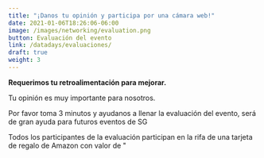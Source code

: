 ```yaml
---
title: "¡Danos tu opinión y participa por una cámara web!"
date: 2021-01-06T18:26:06-06:00
image: /images/networking/evaluation.png
button: Evaluación del evento
link: /datadays/evaluaciones/
draft: true
weight: 3
---
```


**Requerimos tu retroalimentación para mejorar.**

Tu opinión es muy importante para nosotros.

Por favor toma 3 minutos y ayudanos a llenar la evaluación del evento, será de gran ayuda para futuros eventos de SG

Todos los participantes de la evaluación participan en la rifa de una tarjeta de regalo de Amazon con valor de "